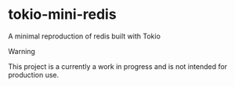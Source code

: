 # tokio-mini-redis

A minimal reproduction of redis built with Tokio

> [!WARNING]
> This project is a currently a work in progress and is not intended for
> production use.
